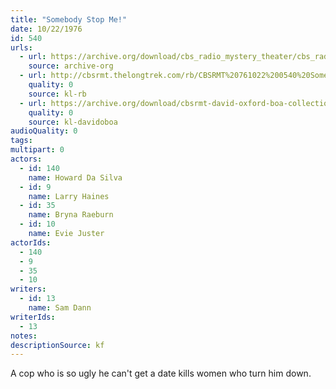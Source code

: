 ```yaml
---
title: "Somebody Stop Me!"
date: 10/22/1976
id: 540
urls: 
  - url: https://archive.org/download/cbs_radio_mystery_theater/cbs_radio_mystery_theater-0501-0550.zip/cbs_radio_mystery_theater-0501-0550%2Fcbsrmt_0540_somebody_help_me.mp3
    source: archive-org
  - url: http://cbsrmt.thelongtrek.com/rb/CBSRMT%20761022%200540%20Somebody%20Help%20Me!_wbbm_rb.mp3
    quality: 0
    source: kl-rb
  - url: https://archive.org/download/cbsrmt-david-oxford-boa-collection/CBSRMT-761022-0540-Somebody-Stop-Me-(128-48)_WBBM-JE-{BoA}.mp3
    quality: 0
    source: kl-davidoboa
audioQuality: 0
tags: 
multipart: 0
actors:  
  - id: 140
    name: Howard Da Silva  
  - id: 9
    name: Larry Haines  
  - id: 35
    name: Bryna Raeburn  
  - id: 10
    name: Evie Juster
actorIds:  
  - 140  
  - 9  
  - 35  
  - 10
writers:  
  - id: 13
    name: Sam Dann
writerIds:  
  - 13
notes: 
descriptionSource: kf
---
```

A cop who is so ugly he can't get a date kills women who turn him down.